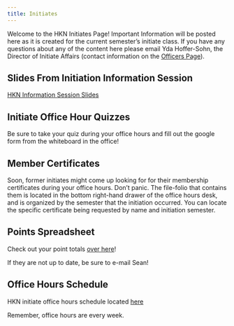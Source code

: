 ```yaml
---
title: Initiates  
---
```


Welcome to the HKN Initiates Page! Important Information will be posted here as it is created for the current semester’s initiate class. If you have any questions about any of the content here please email Yda Hoffer-Sohn, the Director of Initiate Affairs (contact information on the [Officers Page](/about#officers)).

Slides From Initiation Information Session
---
[HKN Information Session Slides](https://docs.google.com/presentation/d/1ca5E4kraMOlFxm_Qn2D3PQNni9B8BCAaK77VZkV_bJQ/edit?usp=sharing)

Initiate Office Hour Quizzes
---------------------------
Be sure to take your quiz during your office hours and fill out the google form from the whiteboard in the office! 

Member Certificates
---
Soon, former initiates might come up looking for for their membership certificates during your office hours. Don’t panic. The file-folio that contains them is located in the bottom right-hand drawer of the office hours desk, and is organized by the semester that the initiation occurred. You can locate the specific certificate being requested by name and initiation semester.

Points Spreadsheet
---
Check out your point totals [over here](https://docs.google.com/spreadsheets/d/1MscO7vdelkSY_LCBctTK_jzJ-bkO-Ty3J_3kILmh5Wo/edit?usp=sharing)!

If they are not up to date, be sure to e-mail Sean!


Office Hours Schedule
---------------------
HKN initiate office hours schedule located [here](https://docs.google.com/spreadsheets/d/1WWpXGy6tzZBBXblSBgrXll7lytpZgqkjXxiSaMSWze0/edit#gid=0)

Remember, office hours are every week.
